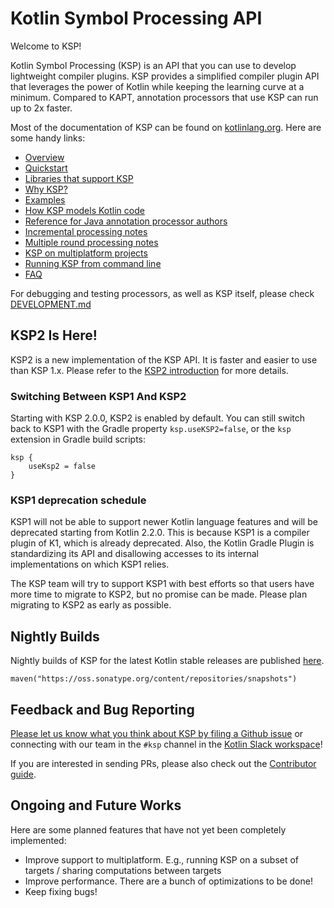 # Kotlin Symbol Processing API

Welcome to KSP!

Kotlin Symbol Processing (KSP) is an API that you can use to develop
lightweight compiler plugins. KSP provides a simplified compiler plugin
API that leverages the power of Kotlin while keeping the learning curve at
a minimum. Compared to KAPT, annotation processors that use KSP can run up to 2x faster.

Most of the documentation of KSP can be found on [kotlinlang.org](https://kotlinlang.org/docs/ksp-overview.html). Here are some handy links:

* [Overview](https://kotlinlang.org/docs/ksp-overview.html)
* [Quickstart](https://kotlinlang.org/docs/ksp-quickstart.html)
* [Libraries that support KSP](https://kotlinlang.org/docs/ksp-overview.html#supported-libraries)
* [Why KSP?](https://kotlinlang.org/docs/ksp-why-ksp.html)
* [Examples](https://kotlinlang.org/docs/ksp-examples.html)
* [How KSP models Kotlin code](https://kotlinlang.org/docs/ksp-additional-details.html)
* [Reference for Java annotation processor authors](https://kotlinlang.org/docs/ksp-reference.html)
* [Incremental processing notes](https://kotlinlang.org/docs/ksp-incremental.html)
* [Multiple round processing notes](https://kotlinlang.org/docs/ksp-multi-round.html)
* [KSP on multiplatform projects](https://kotlinlang.org/docs/ksp-multiplatform.html)
* [Running KSP from command line](https://kotlinlang.org/docs/ksp-command-line.html)
* [FAQ](https://kotlinlang.org/docs/ksp-faq.html)

For debugging and testing processors, as well as KSP itself, please check [DEVELOPMENT.md](DEVELOPMENT.md)

## KSP2 Is Here!
KSP2 is a new implementation of the KSP API. It is faster and easier to use than KSP 1.x. Please refer to the
[KSP2 introduction](docs/ksp2.md) for more details.

### Switching Between KSP1 And KSP2
Starting with KSP 2.0.0, KSP2 is enabled by default. You can still switch back to KSP1 with the Gradle property
`ksp.useKSP2=false`, or the `ksp` extension in Gradle build scripts:

```
ksp {
    useKsp2 = false
}
```

### KSP1 deprecation schedule
KSP1 will not be able to support newer Kotlin language features and will be deprecated starting from Kotlin 2.2.0.
This is because KSP1 is a compiler plugin of K1, which is already deprecated. Also, the Kotlin Gradle Plugin is
standardizing its API and disallowing accesses to its internal implementations on which KSP1 relies.

The KSP team will try to support KSP1 with best efforts so that users have more time to migrate to KSP2, but no promise
can be made. Please plan migrating to KSP2 as early as possible.

## Nightly Builds
Nightly builds of KSP for the latest Kotlin stable releases are published
[here](https://oss.sonatype.org/content/repositories/snapshots/com/google/devtools/ksp/).

```
maven("https://oss.sonatype.org/content/repositories/snapshots")
```

## Feedback and Bug Reporting

[Please let us know what you think about KSP by filing a Github issue](https://github.com/google/ksp/issues)
or connecting with our team in the `#ksp` channel in the
[Kotlin Slack workspace](https://kotlinlang.slack.com/)!

If you are interested in sending PRs, please also check out the [Contributor guide](CONTRIBUTING.md).

## Ongoing and Future Works

Here are some planned features that have not yet been completely implemented:
* Improve support to multiplatform. E.g., running KSP on a subset of targets / sharing computations between targets
* Improve performance. There are a bunch of optimizations to be done!
* Keep fixing bugs!
